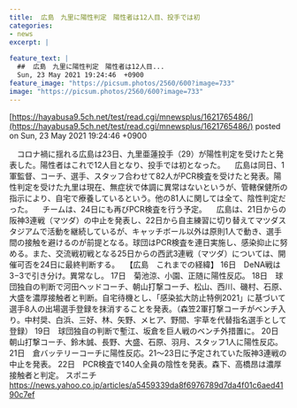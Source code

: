 ```yaml
---
title:  広島　九里に陽性判定　陽性者は12人目、投手では初  
categories:
- news
excerpt: |
  
feature_text: |
  ##  広島　九里に陽性判定　陽性者は12人目...
  Sun, 23 May 2021 19:24:46  +0900
feature_image: "https://picsum.photos/2560/600?image=733"
image: "https://picsum.photos/2560/600?image=733"
---
```


[https://hayabusa9.5ch.net/test/read.cgi/mnewsplus/1621765486/](https://hayabusa9.5ch.net/test/read.cgi/mnewsplus/1621765486/)
posted on Sun, 23 May 2021 19:24:46  +0900

<!--more-->

　コロナ禍に揺れる広島は23日、九里亜蓮投手（29）が陽性判定を受けたと発表した。陽性者はこれで12人目となり、投手では初となった。 　広島は同日、1軍監督、コーチ、選手、スタッフ合わせて82人がPCR検査を受けたと発表。陽性判定を受けた九里は現在、無症状で体調に異常はないというが、管轄保健所の指示により、自宅で療養しているという。他の81人に関しては全て、陰性判定だった。 　チームは、24日にも再びPCR検査を行う予定。 　広島は、21日からの阪神3連戦（マツダ）の中止を発表し、22日から自主練習に切り替えてマツダスタジアムで活動を継続しているが、キャッチボール以外は原則1人で動き、選手間の接触を避けるのが前提となる。球団はPCR検査を連日実施し、感染抑止に努める。また、交流戦初戦となる25日からの西武3連戦（マツダ）については、開催可否を24日に最終判断する。 　【広島　これまでの経緯】 16日　DeNA戦は3−3で引き分け。異常なし。 17日　菊池涼、小園、正随に陽性反応。 18日　球団独自の判断で河田ヘッドコーチ、朝山打撃コーチ、松山、西川、磯村、石原、大盛を濃厚接触者と判断。自宅待機とし、「感染拡大防止特例2021」に基づいて選手8人の出場選手登録を抹消することを発表。（森笠2軍打撃コーチがベンチ入り。中村奨、白浜、三好、林、矢野、メヒア、野間、宇草を代替指名選手として登録） 19日　球団独自の判断で塹江、坂倉を巨人戦のベンチ外措置に。 20日　朝山打撃コーチ、鈴木誠、長野、大盛、石原、羽月、スタッフ1人に陽性反応。 21日　倉バッテリーコーチに陽性反応。21〜23日に予定されていた阪神3連戦の中止を発表。 22日　PCR検査で140人全員の陰性を発表。森下、高橋昂は濃厚接触者と判定。 スポニチ https://news.yahoo.co.jp/articles/a5459339da8f6976789d7da4f01c6aed4190c7ef
